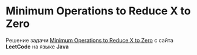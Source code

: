 # Minimum Operations to Reduce X to Zero
Решение задачи [Minimum Operations to Reduce X to Zero](https://leetcode.com/problems/minimum-operations-to-reduce-x-to-zero/) с сайта **LeetCode** на языке **Java**
